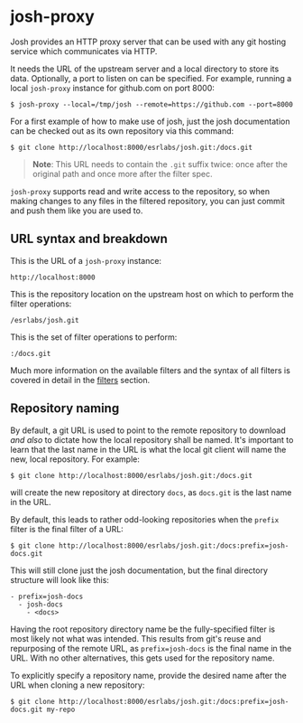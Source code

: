 
josh-proxy
==========

Josh provides an HTTP proxy server that can be used with any git hosting service which communicates
via HTTP.

It needs the URL of the upstream server and a local directory to store its data.
Optionally, a port to listen on can be specified. For example, running a local ``josh-proxy``
instance for github.com on port 8000:

    $ josh-proxy --local=/tmp/josh --remote=https://github.com --port=8000

For a first example of how to make use of josh, just the josh documentation can be checked out as
its own repository via this command:

    $ git clone http://localhost:8000/esrlabs/josh.git:/docs.git

>**Note**: This URL needs to contain the `.git` suffix twice: once after the original path
> and once more after the filter spec.

`josh-proxy` supports read and write access to the repository, so when making changes
to any files in the filtered repository, you can just commit and push them
like you are used to.

URL syntax and breakdown
------------------------

This is the URL of a ``josh-proxy`` instance:

    http://localhost:8000

This is the repository location on the upstream host on which to perform the filter operations:

    /esrlabs/josh.git

This is the set of filter operations to perform:

    :/docs.git

Much more information on the available filters and the syntax of all filters is covered in detail in
the [filters](./filters.md) section.

Repository naming
-----------------

By default, a git URL is used to point to the remote repository to download _and also_ to dictate
how the local repository shall be named.  It's important to learn that the last name in the URL is
what the local git client will name the new, local repository. For example:

    $ git clone http://localhost:8000/esrlabs/josh.git:/docs.git

will create the new repository at directory ``docs``, as ``docs.git`` is the last name in the URL.

By default, this leads to rather odd-looking repositories when the ``prefix`` filter is the final
filter of a URL:

    $ git clone http://localhost:8000/esrlabs/josh.git:/docs:prefix=josh-docs.git

This will still clone just the josh documentation, but the final directory structure will look like
this:

    - prefix=josh-docs
      - josh-docs
        - <docs>

Having the root repository directory name be the fully-specified filter is most likely not what was
intended. This results from git's reuse and repurposing of the remote URL, as ``prefix=josh-docs``
is the final name in the URL. With no other alternatives, this gets used for the repository name.

To explicitly specify a repository name, provide the desired name after the URL when cloning a new
repository:

    $ git clone http://localhost:8000/esrlabs/josh.git:/docs:prefix=josh-docs.git my-repo

